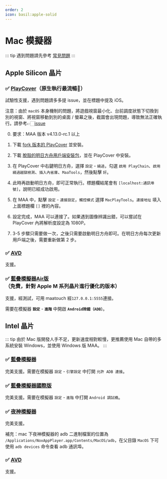 ```yaml
---
order: 2
icon: basil:apple-solid
---
```

# Mac 模擬器

::: tip
遇到問題請先參考 [常見問題](../faq.md)
:::

## Apple Silicon 晶片

### ✅ [PlayCover](https://playcover.io)（原生執行最流暢🚀）

試驗性支援，遇到問題請多多提 issue，並在標題中提及 iOS。

注意：由於 `macOS` 本身機制的問題，將遊戲視窗最小化、台前調度狀態下切換到別的視窗、將視窗移動到別的桌面 / 螢幕之後，截圖會出現問題，導致無法正確執行。請參考👉🏻️[issue](https://github.com/MaaAssistantArknights/MaaAssistantArknights/issues/4371#issuecomment-1527977512)

0. 要求：MAA 版本 v4.13.0-rc.1 以上

1. 下載 [fork 版本的 PlayCover](https://github.com/hguandl/PlayCover/releases) 並安裝。

2. 下載 [脫殼的明日方舟用戶端安裝包](https://decrypt.day/app/id1454663939)，並在 PlayCover 中安裝。

3. 在 PlayCover 中右鍵明日方舟，選擇 `設定` - `繞過`，勾選 `啟用 PlayChain`、`啟用繞過越獄檢測`、`插入內省庫`、`MaaTools`，然後點擊 `好`。

4. 此時再啟動明日方舟，即可正常執行。標題欄結尾會有 `[localhost:通訊埠號]`，說明已經成功啟用。

5. 在 MAA 中，點擊 `設定` - `連接設定`，`觸控模式` 選擇 `MacPlayTools`。`連接地址` 填入上面標題欄 `[]` 裡的內容。

6. 設定完成，MAA 可以連接了。如果遇到圖像辨識出錯，可以嘗試在 PlayCover 內將解析度設定為 1080P。

7. 3-5 步驟只需要做一次，之後只需要啟動明日方舟即可。在明日方舟每次更新用戶端之後，需要重新做第 2 步。

### ✅ [AVD](https://developer.android.com/studio/run/managing-avds)

支援。

### ✅ [藍疊模擬器Air版](https://www.bluestacks.com/mac) （免費，針對 Apple M 系列晶片進行優化的版本）

支援，經測試，可用 maatouch 經`127.0.0.1:5555`連接。

需要在模擬器 **`設定`** - **`進階`** 中開啟 **`Android除錯（ADB）`**。

## Intel 晶片

::: tip
由於 Mac 版開發人手不足，更新速度相對較慢，更推薦使用 Mac 自帶的多系統安裝 Windows，並使用 Windows 版 MAA。
:::

### ✅ [藍疊模擬器](https://www.bluestacks.cn/)

完美支援。需要在模擬器 `設定` - `引擎設定` 中打開 `允許 ADB 連接`。

### ✅ [藍疊模擬器國際版](https://www.bluestacks.com/tw/index.html)

完美支援。需要在模擬器 `設定` - `進階` 中打開 `Android 調試橋`。

### ✅ [夜神模擬器](https://www.yeshen.com/)

完美支援。

補充：mac 下夜神模擬器的 adb 二進制檔案的位置為 `/Applications/NoxAppPlayer.app/Contents/MacOS/adb`，在父目錄 `MacOS` 下可使用 `adb devices` 命令查看 adb 通訊埠。

### ✅ [AVD](https://developer.android.com/studio/run/managing-avds)

支援。
